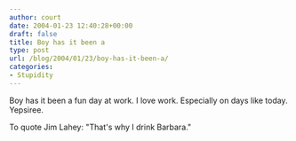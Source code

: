 ```yaml
---
author: court
date: 2004-01-23 12:40:28+00:00
draft: false
title: Boy has it been a
type: post
url: /blog/2004/01/23/boy-has-it-been-a/
categories:
- Stupidity
---
```


Boy has it been a fun day at work.  I love work.  Especially on days like today.  Yepsiree.

To quote Jim Lahey:  "That's why I drink Barbara."
